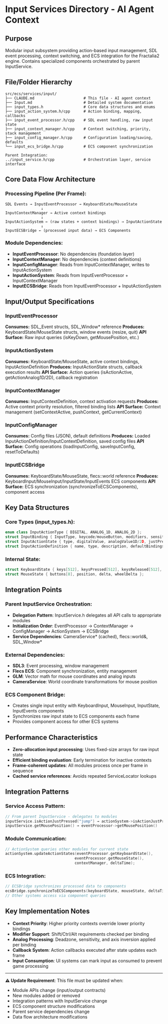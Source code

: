 # Input Services Directory - AI Agent Context

## Purpose
Modular input subsystem providing action-based input management, SDL event processing, context switching, and ECS integration for the Fractalia2 engine. Contains specialized components orchestrated by parent InputService.

## File/Folder Hierarchy
```
src/ecs/services/input/
├── CLAUDE.md                      # This file - AI agent context
├── Input.md                       # Detailed system documentation
├── input_types.h                  # Core data structures and enums
├── input_action_system.h/cpp      # Action binding, mapping, callbacks
├── input_event_processor.h/cpp    # SDL event handling, raw input state  
├── input_context_manager.h/cpp    # Context switching, priority, stack management
├── input_config_manager.h/cpp     # Configuration loading/saving, defaults
└── input_ecs_bridge.h/cpp         # ECS component synchronization

Parent Integration:
../input_service.h/cpp             # Orchestration layer, service interface
```

## Core Data Flow Architecture

### Processing Pipeline (Per Frame):
```
SDL Events → InputEventProcessor → KeyboardState/MouseState
                ↓
InputContextManager → Active context bindings
                ↓  
InputActionSystem ← (raw states + context bindings) → InputActionState
                ↓
InputECSBridge ← (processed input data) → ECS Components
```

### Module Dependencies:
- **InputEventProcessor**: No dependencies (foundation layer)
- **InputContextManager**: No dependencies (context definitions)
- **InputConfigManager**: Reads from InputContextManager, writes to InputActionSystem
- **InputActionSystem**: Reads from InputEventProcessor + InputContextManager
- **InputECSBridge**: Reads from InputEventProcessor + InputActionSystem

## Input/Output Specifications

### InputEventProcessor
**Consumes:** SDL_Event structs, SDL_Window* reference
**Produces:** KeyboardState/MouseState structs, window events (resize, quit)
**API Surface:** Raw input queries (isKeyDown, getMousePosition, etc.)

### InputActionSystem  
**Consumes:** KeyboardState/MouseState, active context bindings, InputActionDefinition
**Produces:** InputActionState structs, callback execution results
**API Surface:** Action queries (isActionActive, getActionAnalog1D/2D), callback registration

### InputContextManager
**Consumes:** InputContextDefinition, context activation requests
**Produces:** Active context priority resolution, filtered binding lists
**API Surface:** Context management (setContextActive, pushContext, getCurrentContext)

### InputConfigManager
**Consumes:** Config files (JSON), default definitions
**Produces:** Loaded InputActionDefinition/InputContextDefinition, saved config files
**API Surface:** Config operations (loadInputConfig, saveInputConfig, resetToDefaults)

### InputECSBridge
**Consumes:** KeyboardState/MouseState, flecs::world reference
**Produces:** KeyboardInput/MouseInput/InputState/InputEvents ECS components
**API Surface:** ECS synchronization (synchronizeToECSComponents), component access

## Key Data Structures

### Core Types (input_types.h):
```cpp
enum class InputActionType { DIGITAL, ANALOG_1D, ANALOG_2D };
struct InputBinding { InputType, keycode/mouseButton, modifiers, sensitivity };
struct InputActionState { type, digitalValue, analogValue1D/2D, justPressed/Released, duration };
struct InputActionDefinition { name, type, description, defaultBindings };
```

### Internal State:
```cpp
struct KeyboardState { keys[512], keysPressed[512], keysReleased[512], modifiers };
struct MouseState { buttons[8], position, delta, wheelDelta };
```

## Integration Points

### Parent InputService Orchestration:
- **Delegation Pattern**: InputService.h delegates all API calls to appropriate modules
- **Initialization Order**: EventProcessor → ContextManager → ConfigManager → ActionSystem → ECSBridge
- **Service Dependencies**: CameraService* (cached), flecs::world&, SDL_Window*

### External Dependencies:
- **SDL3**: Event processing, window management
- **Flecs ECS**: Component synchronization, entity management  
- **GLM**: Vector math for mouse coordinates and analog inputs
- **CameraService**: World coordinate transformations for mouse position

### ECS Component Bridge:
- Creates single input entity with KeyboardInput, MouseInput, InputState, InputEvents components
- Synchronizes raw input state to ECS components each frame
- Provides component access for other ECS systems

## Performance Characteristics
- **Zero-allocation input processing**: Uses fixed-size arrays for raw input state
- **Efficient binding evaluation**: Early termination for inactive contexts
- **Frame-coherent updates**: All modules process once per frame in sequence
- **Cached service references**: Avoids repeated ServiceLocator lookups

## Integration Patterns

### Service Access Pattern:
```cpp
// From parent InputService - delegates to modules
inputService.isActionJustPressed("jump") → actionSystem->isActionJustPressed("jump")
inputService.getMousePosition() → eventProcessor->getMousePosition()
```

### Module Communication:
```cpp
// ActionSystem queries other modules for current state
actionSystem.updateActionStates(eventProcessor.getKeyboardState(), 
                               eventProcessor.getMouseState(),
                               contextManager, deltaTime);
```

### ECS Integration:
```cpp
// ECSBridge synchronizes processed data to components
ecsBridge.synchronizeToECSComponents(keyboardState, mouseState, deltaTime);
// Other systems access via component queries
```

## Key Implementation Notes
- **Context Priority**: Higher priority contexts override lower priority bindings
- **Modifier Support**: Shift/Ctrl/Alt requirements checked per binding
- **Analog Processing**: Deadzone, sensitivity, and axis inversion applied per binding
- **Callback System**: Action callbacks executed after state updates each frame
- **Input Consumption**: UI systems can mark input as consumed to prevent game processing

---
**⚠️ Update Requirement**: This file must be updated when:
- Module APIs change (input/output contracts)
- New modules added or removed  
- Integration patterns with InputService change
- ECS component structure modifications
- Parent service dependencies change
- Data flow architecture modifications